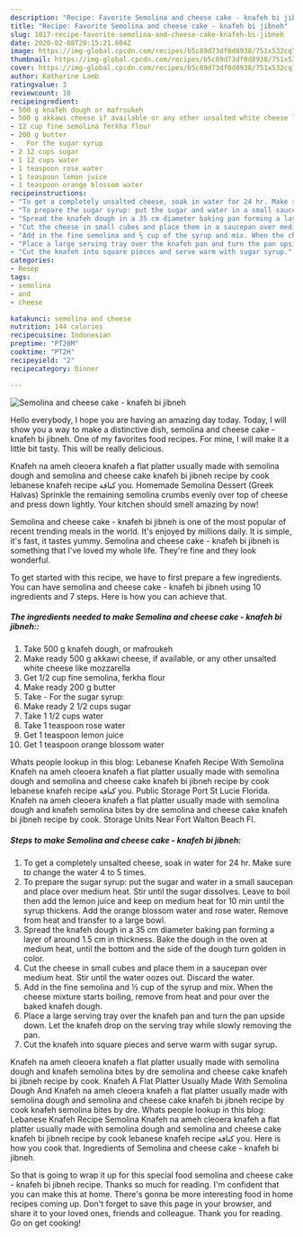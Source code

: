 ```yaml
---
description: "Recipe: Favorite Semolina and cheese cake - knafeh bi jibneh"
title: "Recipe: Favorite Semolina and cheese cake - knafeh bi jibneh"
slug: 1017-recipe-favorite-semolina-and-cheese-cake-knafeh-bi-jibneh
date: 2020-02-08T20:15:21.604Z
image: https://img-global.cpcdn.com/recipes/b5c89d73df0d8938/751x532cq70/semolina-and-cheese-cake-knafeh-bi-jibneh-recipe-main-photo.jpg
thumbnail: https://img-global.cpcdn.com/recipes/b5c89d73df0d8938/751x532cq70/semolina-and-cheese-cake-knafeh-bi-jibneh-recipe-main-photo.jpg
cover: https://img-global.cpcdn.com/recipes/b5c89d73df0d8938/751x532cq70/semolina-and-cheese-cake-knafeh-bi-jibneh-recipe-main-photo.jpg
author: Katharine Lamb
ratingvalue: 3
reviewcount: 10
recipeingredient:
- 500 g knafeh dough or mafroukeh
- 500 g akkawi cheese if available or any other unsalted white cheese like mozzarella
- 12 cup fine semolina ferkha flour
- 200 g butter
-   For the sugar syrup
- 2 12 cups sugar
- 1 12 cups water
- 1 teaspoon rose water
- 1 teaspoon lemon juice
- 1 teaspoon orange blossom water
recipeinstructions:
- "To get a completely unsalted cheese, soak in water for 24 hr. Make sure to change the water 4 to 5 times."
- "To prepare the sugar syrup: put the sugar and water in a small saucepan and place over medium heat. Stir until the sugar dissolves. Leave to boil then add the lemon juice and keep on medium heat for 10 min until the syrup thickens. Add the orange blossom water and rose water. Remove from heat and transfer to a large bowl."
- "Spread the knafeh dough in a 35 cm diameter baking pan forming a layer of around 1.5 cm in thickness. Bake the dough in the oven at medium heat, until the bottom and the side of the dough turn golden in color."
- "Cut the cheese in small cubes and place them in a saucepan over medium heat. Stir until the water oozes out. Discard the water."
- "Add in the fine semolina and ½ cup of the syrup and mix. When the cheese mixture starts boiling, remove from heat and pour over the baked knafeh dough."
- "Place a large serving tray over the knafeh pan and turn the pan upside down. Let the knafeh drop on the serving tray while slowly removing the pan."
- "Cut the knafeh into square pieces and serve warm with sugar syrup."
categories:
- Resep
tags:
- semolina
- and
- cheese

katakunci: semolina and cheese
nutrition: 144 calories
recipecuisine: Indonesian
preptime: "PT20M"
cooktime: "PT2H"
recipeyield: "2"
recipecategory: Dinner

---
```



![Semolina and cheese cake - knafeh bi jibneh](https://img-global.cpcdn.com/recipes/b5c89d73df0d8938/751x532cq70/semolina-and-cheese-cake-knafeh-bi-jibneh-recipe-main-photo.jpg)

Hello everybody, I hope you are having an amazing day today. Today, I will show you a way to make a distinctive dish, semolina and cheese cake - knafeh bi jibneh. One of my favorites food recipes. For mine, I will make it a little bit tasty. This will be really delicious.

Knafeh na ameh cleoera knafeh a flat platter usually made with semolina dough and semolina and cheese cake knafeh bi jibneh recipe by cook lebanese knafeh recipe كنافة you. Homemade Semolina Dessert (Greek Halvas) Sprinkle the remaining semolina crumbs evenly over top of cheese and press down lightly. Your kitchen should smell amazing by now!

Semolina and cheese cake - knafeh bi jibneh is one of the most popular of recent trending meals in the world. It's enjoyed by millions daily. It is simple, it's fast, it tastes yummy. Semolina and cheese cake - knafeh bi jibneh is something that I've loved my whole life. They're fine and they look wonderful.


To get started with this recipe, we have to first prepare a few ingredients. You can have semolina and cheese cake - knafeh bi jibneh using 10 ingredients and 7 steps. Here is how you can achieve that.

##### The ingredients needed to make Semolina and cheese cake - knafeh bi jibneh::

1. Take 500 g knafeh dough, or mafroukeh
1. Make ready 500 g akkawi cheese, if available, or any other unsalted white cheese like mozzarella
1. Get 1/2 cup fine semolina, ferkha flour
1. Make ready 200 g butter
1. Take  - For the sugar syrup:
1. Make ready 2 1/2 cups sugar
1. Take 1 1/2 cups water
1. Take 1 teaspoon rose water
1. Get 1 teaspoon lemon juice
1. Get 1 teaspoon orange blossom water


Whats people lookup in this blog: Lebanese Knafeh Recipe With Semolina Knafeh na ameh cleoera knafeh a flat platter usually made with semolina dough and semolina and cheese cake knafeh bi jibneh recipe by cook lebanese knafeh recipe كنافة you. Public Storage Port St Lucie Florida. Knafeh na ameh cleoera knafeh a flat platter usually made with semolina dough and knafeh semolina bites by dre semolina and cheese cake knafeh bi jibneh recipe by cook. Storage Units Near Fort Walton Beach Fl. 

##### Steps to make Semolina and cheese cake - knafeh bi jibneh:

1. To get a completely unsalted cheese, soak in water for 24 hr. Make sure to change the water 4 to 5 times.
1. To prepare the sugar syrup: put the sugar and water in a small saucepan and place over medium heat. Stir until the sugar dissolves. Leave to boil then add the lemon juice and keep on medium heat for 10 min until the syrup thickens. Add the orange blossom water and rose water. Remove from heat and transfer to a large bowl.
1. Spread the knafeh dough in a 35 cm diameter baking pan forming a layer of around 1.5 cm in thickness. Bake the dough in the oven at medium heat, until the bottom and the side of the dough turn golden in color.
1. Cut the cheese in small cubes and place them in a saucepan over medium heat. Stir until the water oozes out. Discard the water.
1. Add in the fine semolina and ½ cup of the syrup and mix. When the cheese mixture starts boiling, remove from heat and pour over the baked knafeh dough.
1. Place a large serving tray over the knafeh pan and turn the pan upside down. Let the knafeh drop on the serving tray while slowly removing the pan.
1. Cut the knafeh into square pieces and serve warm with sugar syrup.


Knafeh na ameh cleoera knafeh a flat platter usually made with semolina dough and knafeh semolina bites by dre semolina and cheese cake knafeh bi jibneh recipe by cook. Knafeh A Flat Platter Usually Made With Semolina Dough And Knafeh na ameh cleoera knafeh a flat platter usually made with semolina dough and semolina and cheese cake knafeh bi jibneh recipe by cook knafeh semolina bites by dre. Whats people lookup in this blog: Lebanese Knafeh Recipe Semolina Knafeh na ameh cleoera knafeh a flat platter usually made with semolina dough and semolina and cheese cake knafeh bi jibneh recipe by cook lebanese knafeh recipe كنافة you. Here is how you cook that. Ingredients of Semolina and cheese cake - knafeh bi jibneh. 

So that is going to wrap it up for this special food semolina and cheese cake - knafeh bi jibneh recipe. Thanks so much for reading. I'm confident that you can make this at home. There's gonna be more interesting food in home recipes coming up. Don't forget to save this page in your browser, and share it to your loved ones, friends and colleague. Thank you for reading. Go on get cooking!
